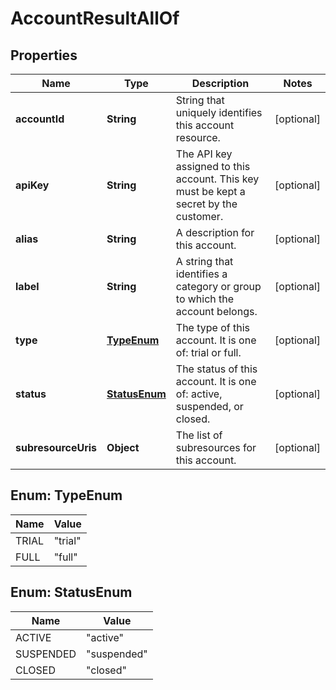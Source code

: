 

# AccountResultAllOf


## Properties

Name | Type | Description | Notes
------------ | ------------- | ------------- | -------------
**accountId** | **String** | String that uniquely identifies this account resource. |  [optional]
**apiKey** | **String** | The API key assigned to this account. This key must be kept a secret by the customer. |  [optional]
**alias** | **String** | A description for this account. |  [optional]
**label** | **String** | A string that identifies a category or group to which the account belongs. |  [optional]
**type** | [**TypeEnum**](#TypeEnum) | The type of this account. It is one of: trial or full. |  [optional]
**status** | [**StatusEnum**](#StatusEnum) | The status of this account. It is one of: active, suspended, or closed. |  [optional]
**subresourceUris** | **Object** | The list of subresources for this account. |  [optional]



## Enum: TypeEnum

Name | Value
---- | -----
TRIAL | &quot;trial&quot;
FULL | &quot;full&quot;



## Enum: StatusEnum

Name | Value
---- | -----
ACTIVE | &quot;active&quot;
SUSPENDED | &quot;suspended&quot;
CLOSED | &quot;closed&quot;



